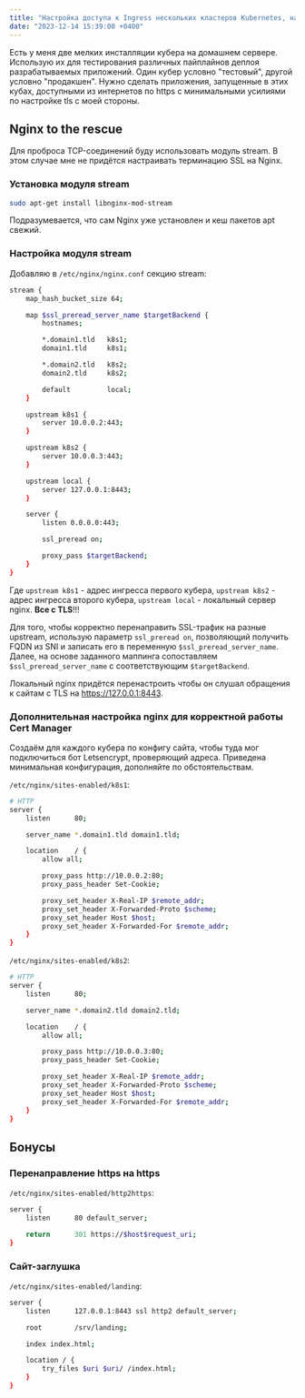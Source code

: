 ```yaml
---
title: "Настройка доступа к Ingress нескольких кластеров Kubernetes, находящихся в сети за NAT"
date: "2023-12-14 15:39:00 +0400"
---
```


Есть у меня две мелких инсталляции кубера на домашнем сервере. Использую их для тестирования различных пайплайнов деплоя разрабатываемых приложений. Один кубер условно "тестовый", другой условно "продакшен". Нужно сделать приложения, запущенные в этих кубах, доступными из интернетов по https с минимальными усилиями по настройке tls с моей стороны.

## Nginx to the rescue

Для проброса TCP-соединений буду использовать модуль stream. В этом случае мне не придётся настраивать терминацию SSL на Nginx.

### Установка модуля stream

```bash
sudo apt-get install libnginx-mod-stream
```

Подразумевается, что сам Nginx уже установлен и кеш пакетов apt свежий.

### Настройка модуля stream

Добавляю в `/etc/nginx/nginx.conf` секцию stream:

```bash
stream {
    map_hash_bucket_size 64;

    map $ssl_preread_server_name $targetBackend {
        hostnames;

        *.domain1.tld   k8s1;
        domain1.tld     k8s1;

        *.domain2.tld   k8s2;
        domain2.tld     k8s2;

        default         local;
    }

    upstream k8s1 {
        server 10.0.0.2:443;
    }

    upstream k8s2 {
        server 10.0.0.3:443;
    }

    upstream local {
        server 127.0.0.1:8443;
    }

    server {
        listen 0.0.0.0:443;

        ssl_preread on;

        proxy_pass $targetBackend;
    }
}
```

Где `upstream k8s1` - адрес ингресса первого кубера, `upstream k8s2` - адрес ингресса второго кубера, `upstream local` - локальный сервер nginx. **Все с TLS**!!!

Для того, чтобы корректно перенаправить SSL-трафик на разные upstream, использую параметр `ssl_preread on`, позволяющий получить FQDN из SNI и записать его в переменную `$ssl_preread_server_name`. Далее, на основе заданного маппинга сопоставляем `$ssl_preread_server_name` с соответствующим `$targetBackend`.

Локальный nginx придётся перенастроить чтобы он слушал обращения к сайтам с TLS на <https://127.0.0.1:8443>.

### Дополнительная настройка nginx для корректной работы Cert Manager

Создаём для каждого кубера по конфигу сайта, чтобы туда мог подключиться бот Letsencrypt, проверяющий адреса. Приведена минимальная конфигурация, дополняйте по обстоятельствам.

`/etc/nginx/sites-enabled/k8s1`:

```bash
# HTTP
server {
    listen      80;

    server_name *.domain1.tld domain1.tld;

    location    / {
        allow all;

        proxy_pass http://10.0.0.2:80;
        proxy_pass_header Set-Cookie;

        proxy_set_header X-Real-IP $remote_addr;
        proxy_set_header X-Forwarded-Proto $scheme;
        proxy_set_header Host $host;
        proxy_set_header X-Forwarded-For $remote_addr;
    }
}
```

`/etc/nginx/sites-enabled/k8s2`:

```bash
# HTTP
server {
    listen      80;

    server_name *.domain2.tld domain2.tld;

    location    / {
        allow all;

        proxy_pass http://10.0.0.3:80;
        proxy_pass_header Set-Cookie;

        proxy_set_header X-Real-IP $remote_addr;
        proxy_set_header X-Forwarded-Proto $scheme;
        proxy_set_header Host $host;
        proxy_set_header X-Forwarded-For $remote_addr;
    }
}
```

## Бонусы

### Перенаправление https на https

`/etc/nginx/sites-enabled/http2https`:

```bash
server {
    listen      80 default_server;

    return      301 https://$host$request_uri;
}
```

### Сайт-заглушка

`/etc/nginx/sites-enabled/landing`:

```bash
server {
    listen      127.0.0.1:8443 ssl http2 default_server;

    root        /srv/landing;

    index index.html;

    location / {
        try_files $uri $uri/ /index.html;
    }
}
```
